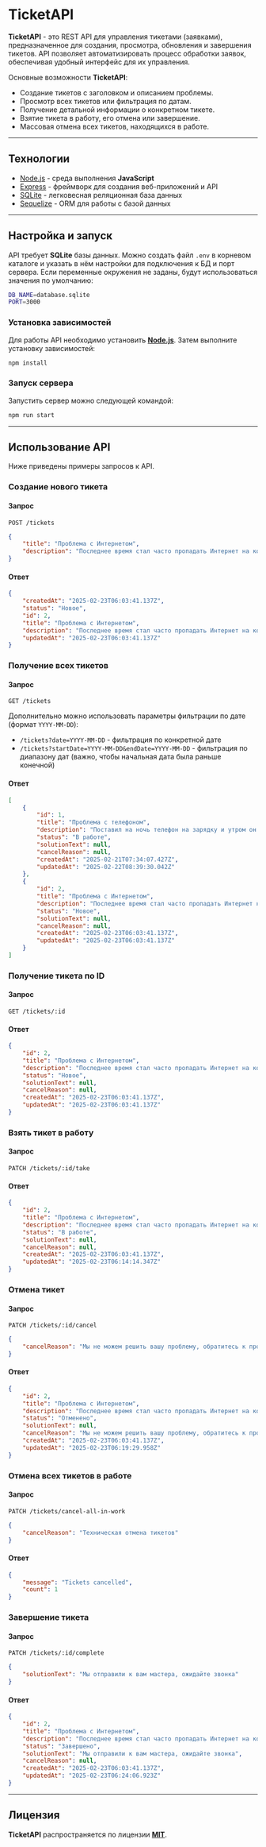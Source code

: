 # TicketAPI

**TicketAPI** - это REST API для управления тикетами (заявками), предназначенное для создания, просмотра, обновления и завершения тикетов. API позволяет автоматизировать процесс обработки заявок, обеспечивая удобный интерфейс для их управления.

Основные возможности **TicketAPI**:

- Создание тикетов с заголовком и описанием проблемы.
- Просмотр всех тикетов или фильтрация по датам.
- Получение детальной информации о конкретном тикете.
- Взятие тикета в работу, его отмена или завершение.
- Массовая отмена всех тикетов, находящихся в работе.

---

## Технологии

- [Node.js](https://nodejs.org/en/) - среда выполнения **JavaScript**
- [Express](https://expressjs.com/) - фреймворк для создания веб-приложений и API
- [SQLite](https://www.sqlite.org/) - легковесная реляционная база данных
- [Sequelize](https://sequelize.org/) - ORM для работы с базой данных

---

## Настройка и запуск

API требует **SQLite** базы данных. Можно создать файл `.env` в корневом каталоге и указать в нём настройки для подключения к БД и порт сервера. Если переменные окружения не заданы, будут использоваться значения по умолчанию:

```bash
DB_NAME=database.sqlite
PORT=3000
```

### Установка зависимостей

Для работы API необходимо установить [**Node.js**](https://nodejs.org/en/). Затем выполните установку зависимостей:

```bash
npm install
```

### Запуск сервера

Запустить сервер можно следующей командой:

```bash
npm run start
```

---

## Использование API

Ниже приведены примеры запросов к API.

### Создание нового тикета

#### Запрос

`POST /tickets`

```json
{
    "title": "Проблема с Интернетом",
    "description": "Последнее время стал часто пропадать Интернет на компьютере"
}
```

#### Ответ

```json
{
    "createdAt": "2025-02-23T06:03:41.137Z",
    "status": "Новое",
    "id": 2,
    "title": "Проблема с Интернетом",
    "description": "Последнее время стал часто пропадать Интернет на компьютере",
    "updatedAt": "2025-02-23T06:03:41.137Z"
}
```

### Получение всех тикетов

#### Запрос

`GET /tickets`

Дополнительно можно использовать параметры фильтрации по дате (формат `YYYY-MM-DD`):
- `/tickets?date=YYYY-MM-DD` - фильтрация по конкретной дате
- `/tickets?startDate=YYYY-MM-DD&endDate=YYYY-MM-DD` - фильтрация по диапазону дат (важно, чтобы начальная дата была раньше конечной)

#### Ответ

```json
[
    {
        "id": 1,
        "title": "Проблема с телефоном",
        "description": "Поставил на ночь телефон на зарядку и утром он перестал включаться",
        "status": "В работе",
        "solutionText": null,
        "cancelReason": null,
        "createdAt": "2025-02-21T07:34:07.427Z",
        "updatedAt": "2025-02-22T08:39:30.042Z"
    },
    {
        "id": 2,
        "title": "Проблема с Интернетом",
        "description": "Последнее время стал часто пропадать Интернет на компьютере",
        "status": "Новое",
        "solutionText": null,
        "cancelReason": null,
        "createdAt": "2025-02-23T06:03:41.137Z",
        "updatedAt": "2025-02-23T06:03:41.137Z"
    }
]
```

### Получение тикета по ID

#### Запрос

`GET /tickets/:id`

#### Ответ

```json
{
    "id": 2,
    "title": "Проблема с Интернетом",
    "description": "Последнее время стал часто пропадать Интернет на компьютере",
    "status": "Новое",
    "solutionText": null,
    "cancelReason": null,
    "createdAt": "2025-02-23T06:03:41.137Z",
    "updatedAt": "2025-02-23T06:03:41.137Z"
}
```

### Взять тикет в работу

#### Запрос

`PATCH /tickets/:id/take`

#### Ответ

```json
{
    "id": 2,
    "title": "Проблема с Интернетом",
    "description": "Последнее время стал часто пропадать Интернет на компьютере",
    "status": "В работе",
    "solutionText": null,
    "cancelReason": null,
    "createdAt": "2025-02-23T06:03:41.137Z",
    "updatedAt": "2025-02-23T06:14:14.347Z"
}
```

### Отмена тикет

#### Запрос

`PATCH /tickets/:id/cancel`

```json
{
    "cancelReason": "Мы не можем решить вашу проблему, обратитесь к провайдеру"
}
```

#### Ответ

```json
{
    "id": 2,
    "title": "Проблема с Интернетом",
    "description": "Последнее время стал часто пропадать Интернет на компьютере",
    "status": "Отменено",
    "solutionText": null,
    "cancelReason": "Мы не можем решить вашу проблему, обратитесь к провайдеру",
    "createdAt": "2025-02-23T06:03:41.137Z",
    "updatedAt": "2025-02-23T06:19:29.958Z"
}
```

### Отмена всех тикетов в работе

#### Запрос

`PATCH /tickets/cancel-all-in-work`

```json
{
    "cancelReason": "Техническая отмена тикетов"
}
```

#### Ответ

```json
{
    "message": "Tickets cancelled",
    "count": 1
}
```

### Завершение тикета

#### Запрос

`PATCH /tickets/:id/complete`

```json
{
    "solutionText": "Мы отправили к вам мастера, ожидайте звонка"
}
```

#### Ответ

```json
{
    "id": 2,
    "title": "Проблема с Интернетом",
    "description": "Последнее время стал часто пропадать Интернет на компьютере",
    "status": "Завершено",
    "solutionText": "Мы отправили к вам мастера, ожидайте звонка",
    "cancelReason": null,
    "createdAt": "2025-02-23T06:03:41.137Z",
    "updatedAt": "2025-02-23T06:24:06.923Z"
}
```

---

## Лицензия

**TicketAPI** распространяется по лицензии [**MIT**](https://opensource.org/license/mit/).
